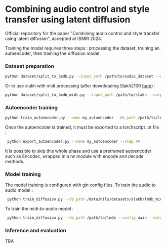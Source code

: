 # Combining audio control and style transfer using latent diffusion

Official repository for the paper "Combining audio control and style transfer using latent diffusion", accepted at ISMIR 2024.

Training the model requires three steps : processing the dataset, training an autoencoder, then training the diffusion model.


### Dataset preparation

```bash
python dataset/split_to_lmdb.py --input_path /path/to/audio_dataset --output_path /path/to/audio_dataset/out_lmdb
```

Or to use slakh with midi processing (after downloading Slakh2100  [here](http://www.slakh.com/)) :

```bash
python dataset/split_to_lmdb_midi.py --input_path /path/to/slakh --output_path /path/to/slakh/out_lmdb_midi --slakh True
```

### Autoencoder training

```bash
python train_autoencoder.py --name my_autoencoder --db_path /path/to/lmdb --gpu #
```
Once the autoencoder is trained, it must be exported to a torchscript .pt file : 

```bash
 python export_autoencoder.py --name my_autoencoder --step ##
```

It is possible to skip this whole phase and use a pretrained autoencoder such as Encodec, wrapped in a nn.module with encode and decode methods. 

### Model training
The model training is configured with gin config files.
To train the audio to audio model :
```bash
 python train_diffusion.py --db_path /data/nils/datasets/slakh/lmdb_midi/ --config midi --dataset_type midi --gpu #
```
To train the midi-to-audio model : 
```bash
 python train_diffusion.py --db_path /path/to/lmdb --config main --dataset_type waveform --gpu #
```

### Inference and evaluation
TBA

